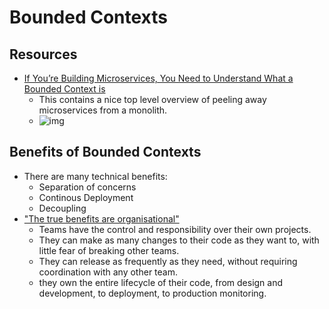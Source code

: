 # Bounded Contexts

## Resources

- [If You’re Building Microservices, You Need to Understand What a Bounded Context is](https://medium.datadriveninvestor.com/if-youre-building-microservices-you-need-to-understand-what-a-bounded-context-is-30cbe51d5085)
  - This contains a nice top level overview of peeling away microservices from a monolith.
  - ![img](https://miro.medium.com/max/1400/1*r2Y9wky92C4zgzzAC9_IvQ.png)

## Benefits of Bounded Contexts

- There are many technical benefits:
  - Separation of concerns
  - Continous Deployment
  - Decoupling
- ["The true benefits are organisational"](https://betterprogramming.pub/the-truth-about-your-source-of-truth-a1eb833c2d70)
  - Teams have the control and responsibility over their own projects.
  - They can make as many changes to their code as they want to, with little fear of breaking other teams.
  - They can release as frequently as they need, without requiring coordination with any other team. 
  - they own the entire lifecycle of their code, from design and development, to deployment, to production monitoring.